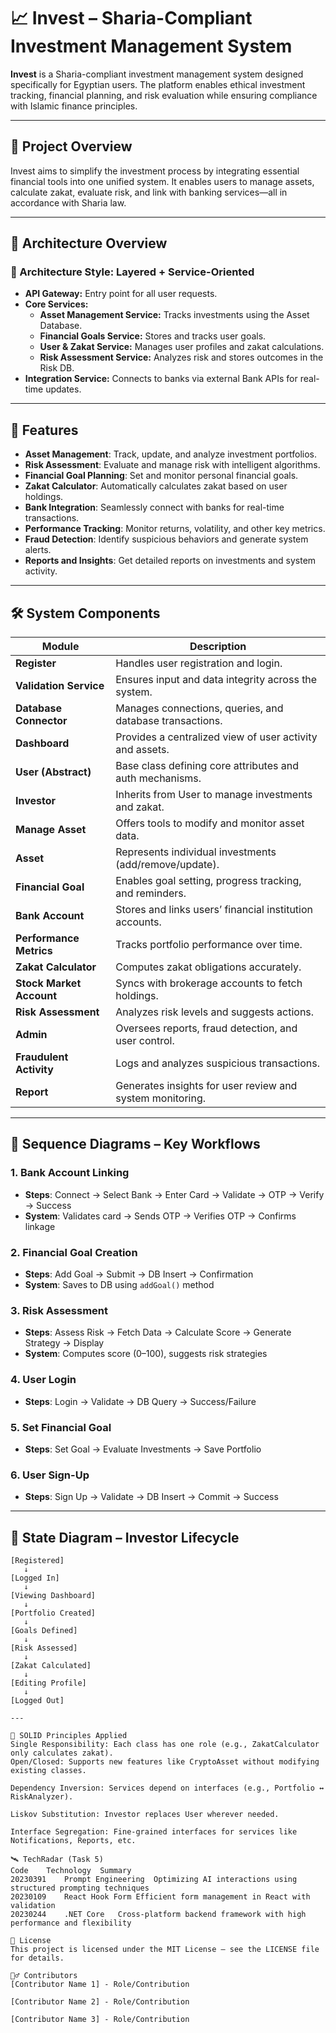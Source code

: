 # 📈 Invest – Sharia-Compliant Investment Management System

**Invest** is a Sharia-compliant investment management system designed specifically for Egyptian users. The platform enables ethical investment tracking, financial planning, and risk evaluation while ensuring compliance with Islamic finance principles.

---

## 🧾 Project Overview

Invest aims to simplify the investment process by integrating essential financial tools into one unified system. It enables users to manage assets, calculate zakat, evaluate risk, and link with banking services—all in accordance with Sharia law.

---

## 🧱 Architecture Overview

### 🔷 Architecture Style: Layered + Service-Oriented

- **API Gateway:** Entry point for all user requests.
- **Core Services:**
  - **Asset Management Service:** Tracks investments using the Asset Database.
  - **Financial Goals Service:** Stores and tracks user goals.
  - **User & Zakat Service:** Manages user profiles and zakat calculations.
  - **Risk Assessment Service:** Analyzes risk and stores outcomes in the Risk DB.
- **Integration Service:** Connects to banks via external Bank APIs for real-time updates.

---


## 🎯 Features

- **Asset Management**: Track, update, and analyze investment portfolios.
- **Risk Assessment**: Evaluate and manage risk with intelligent algorithms.
- **Financial Goal Planning**: Set and monitor personal financial goals.
- **Zakat Calculator**: Automatically calculates zakat based on user holdings.
- **Bank Integration**: Seamlessly connect with banks for real-time transactions.
- **Performance Tracking**: Monitor returns, volatility, and other key metrics.
- **Fraud Detection**: Identify suspicious behaviors and generate system alerts.
- **Reports and Insights**: Get detailed reports on investments and system activity.

---

## 🛠 System Components

| Module | Description |
|--------|-------------|
| **Register** | Handles user registration and login. |
| **Validation Service** | Ensures input and data integrity across the system. |
| **Database Connector** | Manages connections, queries, and database transactions. |
| **Dashboard** | Provides a centralized view of user activity and assets. |
| **User (Abstract)** | Base class defining core attributes and auth mechanisms. |
| **Investor** | Inherits from User to manage investments and zakat. |
| **Manage Asset** | Offers tools to modify and monitor asset data. |
| **Asset** | Represents individual investments (add/remove/update). |
| **Financial Goal** | Enables goal setting, progress tracking, and reminders. |
| **Bank Account** | Stores and links users’ financial institution accounts. |
| **Performance Metrics** | Tracks portfolio performance over time. |
| **Zakat Calculator** | Computes zakat obligations accurately. |
| **Stock Market Account** | Syncs with brokerage accounts to fetch holdings. |
| **Risk Assessment** | Analyzes risk levels and suggests actions. |
| **Admin** | Oversees reports, fraud detection, and user control. |
| **Fraudulent Activity** | Logs and analyzes suspicious transactions. |
| **Report** | Generates insights for user review and system monitoring. |

---

## 🔁 Sequence Diagrams – Key Workflows

### 1. Bank Account Linking
- **Steps**: Connect → Select Bank → Enter Card → Validate → OTP → Verify → Success  
- **System**: Validates card → Sends OTP → Verifies OTP → Confirms linkage

### 2. Financial Goal Creation
- **Steps**: Add Goal → Submit → DB Insert → Confirmation  
- **System**: Saves to DB using `addGoal()` method

### 3. Risk Assessment
- **Steps**: Assess Risk → Fetch Data → Calculate Score → Generate Strategy → Display  
- **System**: Computes score (0–100), suggests risk strategies

### 4. User Login
- **Steps**: Login → Validate → DB Query → Success/Failure

### 5. Set Financial Goal
- **Steps**: Set Goal → Evaluate Investments → Save Portfolio

### 6. User Sign-Up
- **Steps**: Sign Up → Validate → DB Insert → Commit → Success

---

## 🔄 State Diagram – Investor Lifecycle

```plaintext
[Registered] 
   ↓ 
[Logged In] 
   ↓ 
[Viewing Dashboard] 
   ↓ 
[Portfolio Created] 
   ↓ 
[Goals Defined] 
   ↓ 
[Risk Assessed] 
   ↓ 
[Zakat Calculated] 
   ↓ 
[Editing Profile] 
   ↓ 
[Logged Out]

---

🧠 SOLID Principles Applied
Single Responsibility: Each class has one role (e.g., ZakatCalculator only calculates zakat).
Open/Closed: Supports new features like CryptoAsset without modifying existing classes.

Dependency Inversion: Services depend on interfaces (e.g., Portfolio ↔ RiskAnalyzer).

Liskov Substitution: Investor replaces User wherever needed.

Interface Segregation: Fine-grained interfaces for services like Notifications, Reports, etc.

🛰 TechRadar (Task 5)
Code	Technology	Summary
20230391	Prompt Engineering	Optimizing AI interactions using structured prompting techniques
20230109	React Hook Form	Efficient form management in React with validation
20230244	.NET Core	Cross-platform backend framework with high performance and flexibility

📄 License
This project is licensed under the MIT License – see the LICENSE file for details.

🙋‍♂️ Contributors
[Contributor Name 1] - Role/Contribution

[Contributor Name 2] - Role/Contribution

[Contributor Name 3] - Role/Contribution

